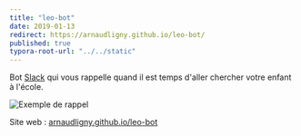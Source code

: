 ```yaml
---
title: "leo-bot"
date: 2019-01-13
redirect: https://arnaudligny.github.io/leo-bot/
published: true
typora-root-url: "../../static"
---
```

Bot [Slack](https://slack.com) qui vous rappelle quand il est temps d'aller chercher votre enfant à l'école.

![Exemple de rappel](/images/projets/leo-bot-slack-example.png)

Site web : [arnaudligny.github.io/leo-bot](https://arnaudligny.github.io/leo-bot/)
